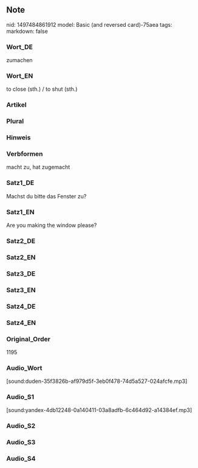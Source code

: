 ## Note
nid: 1497484861912
model: Basic (and reversed card)-75aea
tags: 
markdown: false

### Wort_DE
zumachen

### Wort_EN
to close (sth.) / to shut (sth.)

### Artikel


### Plural


### Hinweis


### Verbformen
macht zu, hat zugemacht

### Satz1_DE
Machst du bitte das Fenster zu?

### Satz1_EN
Are you making the window please?

### Satz2_DE


### Satz2_EN


### Satz3_DE


### Satz3_EN


### Satz4_DE


### Satz4_EN


### Original_Order
1195

### Audio_Wort
[sound:duden-35f3826b-af979d5f-3eb0f478-74d5a527-024afcfe.mp3]

### Audio_S1
[sound:yandex-4db12248-0a140411-03a8adfb-6c464d92-a14384ef.mp3]

### Audio_S2


### Audio_S3


### Audio_S4

